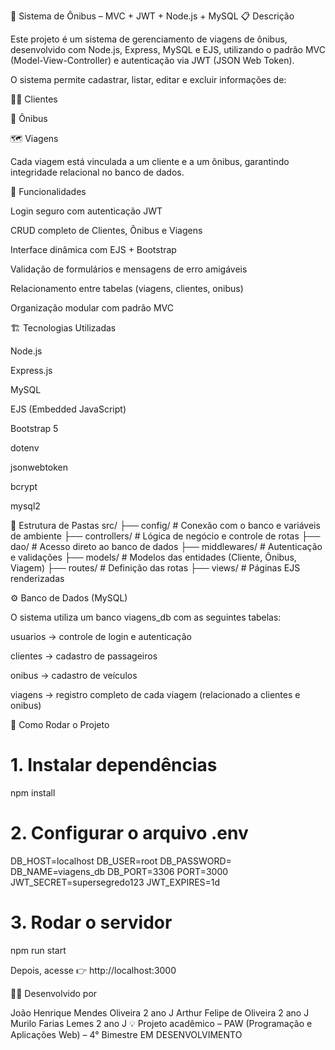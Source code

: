 🚌 Sistema de Ônibus – MVC + JWT + Node.js + MySQL
📋 Descrição

Este projeto é um sistema de gerenciamento de viagens de ônibus, desenvolvido com Node.js, Express, MySQL e EJS, utilizando o padrão MVC (Model-View-Controller) e autenticação via JWT (JSON Web Token).

O sistema permite cadastrar, listar, editar e excluir informações de:

🧍‍♂️ Clientes

🚌 Ônibus

🗺️ Viagens

Cada viagem está vinculada a um cliente e a um ônibus, garantindo integridade relacional no banco de dados.

🧠 Funcionalidades

Login seguro com autenticação JWT

CRUD completo de Clientes, Ônibus e Viagens

Interface dinâmica com EJS + Bootstrap

Validação de formulários e mensagens de erro amigáveis

Relacionamento entre tabelas (viagens, clientes, onibus)

Organização modular com padrão MVC

🏗️ Tecnologias Utilizadas

Node.js

Express.js

MySQL

EJS (Embedded JavaScript)

Bootstrap 5

dotenv

jsonwebtoken

bcrypt

mysql2

🧩 Estrutura de Pastas
src/
 ├── config/          # Conexão com o banco e variáveis de ambiente
 ├── controllers/     # Lógica de negócio e controle de rotas
 ├── dao/             # Acesso direto ao banco de dados
 ├── middlewares/     # Autenticação e validações
 ├── models/          # Modelos das entidades (Cliente, Ônibus, Viagem)
 ├── routes/          # Definição das rotas
 ├── views/           # Páginas EJS renderizadas

⚙️ Banco de Dados (MySQL)

O sistema utiliza um banco viagens_db com as seguintes tabelas:

usuarios → controle de login e autenticação

clientes → cadastro de passageiros

onibus → cadastro de veículos

viagens → registro completo de cada viagem (relacionado a clientes e onibus)

🚀 Como Rodar o Projeto
# 1. Instalar dependências
npm install

# 2. Configurar o arquivo .env
DB_HOST=localhost
DB_USER=root
DB_PASSWORD=
DB_NAME=viagens_db
DB_PORT=3306
PORT=3000
JWT_SECRET=supersegredo123
JWT_EXPIRES=1d

# 3. Rodar o servidor
npm run start


Depois, acesse 👉 http://localhost:3000

👨‍💻 Desenvolvido por

João Henrique Mendes Oliveira 2 ano J
Arthur Felipe de Oliveira 2 ano J
Murilo Farias Lemes 2 ano J
💡 Projeto acadêmico – PAW (Programação e Aplicações Web) – 4° Bimestre EM DESENVOLVIMENTO
